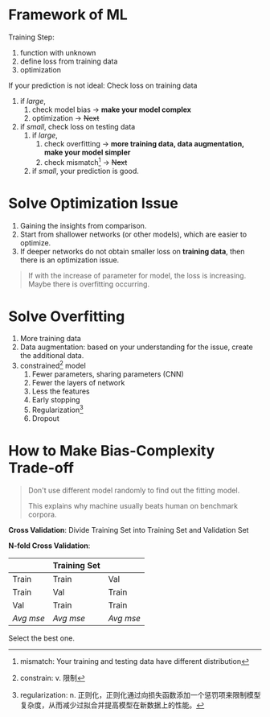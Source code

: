 # Framework of ML

Training Step: 
1. function with unknown
2. define loss from training data
3. optimization

If your prediction is not ideal:
Check loss on training data
1. if *large*, 
	1. check model bias -> **make your model complex**
	2. optimization -> ~~Next~~
2. if *small*, check loss on testing data
	1. if *large*, 
		1. check overfitting -> **more training data, data augmentation, make your model simpler**
		2. check mismatch[^3] -> ~~Next~~
	2. if *small*, your prediction is good.

# Solve Optimization Issue
1. Gaining the insights from comparison.
2. Start from shallower networks (or other models), which are easier to optimize.
3. If deeper networks do not obtain smaller loss on **training data**, then there is an optimization issue.

> If with the increase of parameter for model, the loss is increasing. Maybe there is overfitting occurring.

# Solve Overfitting

1. More training data
2. Data augmentation: based on your understanding for the issue, create the additional data.
3. constrained[^1] model
	1. Fewer parameters, sharing parameters (CNN)
	2. Fewer the layers of network
	3. Less the features
	4. Early stopping
	5. Regularization[^2]
	6. Dropout

# How to Make Bias-Complexity Trade-off 

> Don't use different model randomly to find out the fitting model.
> 
> This explains why machine usually beats human on benchmark corpora.

**Cross Validation**: Divide Training Set into Training Set and Validation Set

**N-fold Cross Validation**: 

|           | Training Set |           |
| --------- | ------------ | --------- |
| Train     | Train        | Val       |
| Train     | Val          | Train     |
| Val       | Train        | Train     |
| *Avg mse* | *Avg mse*    | *Avg mse* |

Select the best one.

[^1]: constrain: v. 限制
[^2]: regularization: n. 正则化，正则化通过向损失函数添加一个惩罚项来限制模型复杂度，从而减少过拟合并提高模型在新数据上的性能。
[^3]: mismatch: Your training and testing data have different distribution